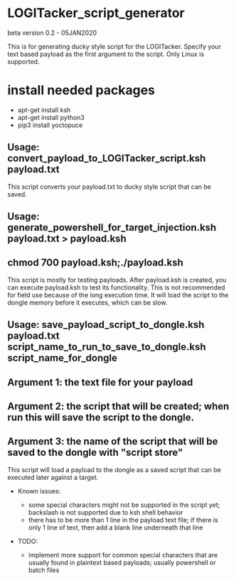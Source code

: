 # LOGITacker_script_generator
beta version 0.2 - 05JAN2020

This is for generating ducky style script for the LOGITacker.
Specify your text based payload as the first argument to the script.
Only Linux is supported.

# install needed packages
- apt-get install ksh
- apt-get install python3
- pip3 install yoctopuce

## Usage: convert_payload_to_LOGITacker_script.ksh payload.txt
This script converts your payload.txt to ducky style script that can be saved.


## Usage: generate_powershell_for_target_injection.ksh payload.txt > payload.ksh
##        chmod 700 payload.ksh;./payload.ksh
This script is mostly for testing payloads.  After payload.ksh is created, you can execute payload.ksh to test its functionality.  This is not recommended for field use because of the long execution time.  It will load the script to the dongle memory before it executes, which can be slow.


## Usage: save_payload_script_to_dongle.ksh payload.txt script_name_to_run_to_save_to_dongle.ksh script_name_for_dongle
## Argument 1: the text file for your payload
## Argument 2: the script that will be created; when run this will save the script to the dongle.
## Argument 3: the name of the script that will be saved to the dongle with "script store"
This script will load a payload to the dongle as a saved script that can be executed later against a target.


- Known issues: 
    - some special characters might not be supported in the script yet; backslash is not supported due to ksh shell behavior
    - there has to be more than 1 line in the payload text file; if there is only 1 line of text, then add a blank line underneath that line

- TODO: 
    - implement more support for common special characters that are usually found in plaintext based payloads; usually powershell or batch files
